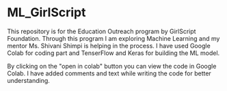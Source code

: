 # ML_GirlScript

This repository is for the Education Outreach program by GirlScript Foundation.
Through this program I am exploring Machine Learning and my mentor Ms. Shivani Shimpi is helping in the process.
I have used Google Colab for coding part and TenserFlow and Keras for building the ML model.

By clicking on the "open in colab" button you can view the code in Google Colab.
I have added comments and text while writing the code for better understanding.
